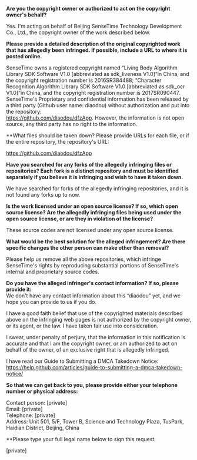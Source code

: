**Are you the copyright owner or authorized to act on the copyright owner's behalf?**

Yes. I'm acting on behalf of Beijing SenseTime Technology Development Co., Ltd., the copyright owner of the work described below.

**Please provide a detailed description of the original copyrighted 
work that has allegedly been infringed. If possible, include a URL to where it is posted online.**

SenseTime owns a registered copyright named “Living Body Algorithm Library SDK Software V1.0 [abbreviated as sdk_liveness V1.0]”in China, and the copyright registration number is 2016SR384488; “Character Recognition Algorithm Library SDK Software V1.0 [abbreviated as sdk_ocr V1.0]”in China, and the copyright registration number is 2017SR090447. SenseTime's Proprietary and confidential information has been released by a third party (Github user name: diaodou) without authorization and put into the repository:   
https://github.com/diaodou/dfzApp. However, the information is not open source, any third party has no right to the information.

**What files should be taken down? Please provide URLs for each file, or if the entire repository, the repository's URL:

https://github.com/diaodou/dfzApp

**Have you searched for any forks of the allegedly infringing files or repositories? Each fork is a distinct repository and must be identified separately if you believe it is infringing and wish to have it taken down.**

We have searched for forks of the allegedly infringing repositories, and it is not found any forks up to now.

**Is the work licensed under an open source license? If so, which open source license? Are the allegedly infringing files being used under the open source license, or are they in violation of the license?**

These source codes are not licensed under any open source license.

**What would be the best solution for the alleged infringement? Are there specific changes the other person can make other than removal?**

Please help us remove all the above repositories, which infringe SenseTime's rights by reproducing substantial portions of SenseTime's internal and proprietary source codes.

**Do you have the alleged infringer's contact information? If so, please provide it:**   
We don't have any contact information about this “diaodou” yet, and we hope you can provide to us if you do.

I have a good faith belief that use of the copyrighted materials described above on the infringing web pages is not authorized by the copyright owner, or its agent, or the law. I have taken fair use into consideration.

I swear, under penalty of perjury, that the information in this notification is accurate and that I am the copyright owner, or am authorized to act on behalf of the owner, of an exclusive right that is allegedly infringed. 

I have read our Guide to Submitting a DMCA Takedown Notice: https://help.github.com/articles/guide-to-submitting-a-dmca-takedown-notice/

**So that we can get back to you, please provide either your telephone number or physical address:**

Contact person: [private]  
Email: [private]  
Telephone: [private]  
Address: Unit 501, 5/F, Tower B, Science and Technology Plaza, TusPark, Haidian District, Beijing, China

**Please type your full legal name below to sign this request:

[private]
